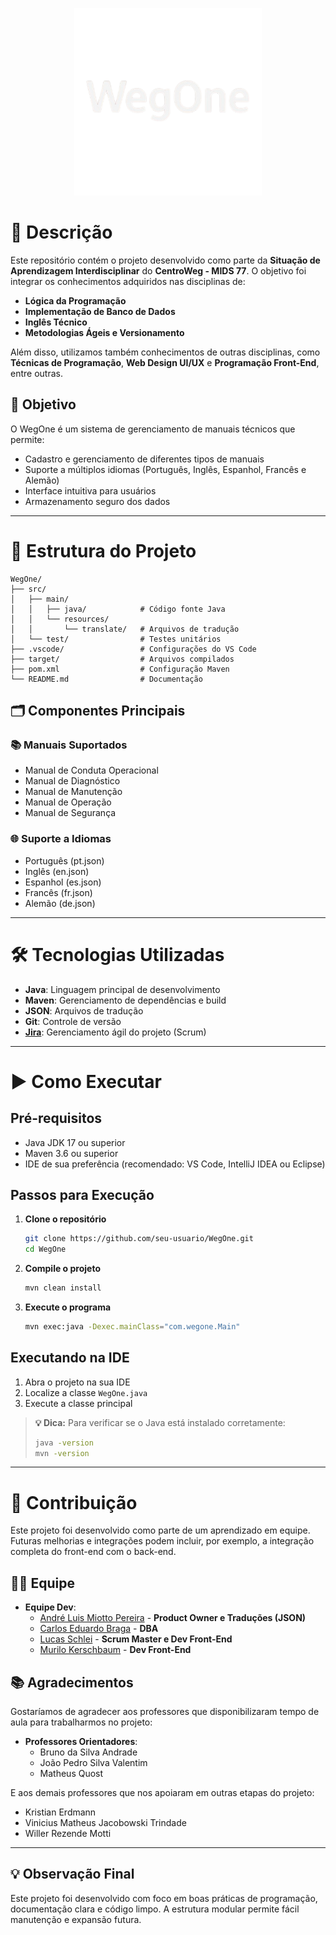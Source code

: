 <p align="center">
  <img src="/logo.png" alt="Logo do Projeto" width="300">
</p>

# 📝 Descrição

Este repositório contém o projeto desenvolvido como parte da **Situação de Aprendizagem Interdisciplinar** do **CentroWeg - MIDS 77**. O objetivo foi integrar os conhecimentos adquiridos nas disciplinas de:

- **Lógica da Programação**
- **Implementação de Banco de Dados**
- **Inglês Técnico**
- **Metodologias Ágeis e Versionamento**

Além disso, utilizamos também conhecimentos de outras disciplinas, como **Técnicas de Programação**, **Web Design UI/UX** e **Programação Front-End**, entre outras.

## 🎯 Objetivo

O WegOne é um sistema de gerenciamento de manuais técnicos que permite:
- Cadastro e gerenciamento de diferentes tipos de manuais
- Suporte a múltiplos idiomas (Português, Inglês, Espanhol, Francês e Alemão)
- Interface intuitiva para usuários
- Armazenamento seguro dos dados

---

# 📂 Estrutura do Projeto

```
WegOne/
├── src/
│   ├── main/
│   │   ├── java/            # Código fonte Java
│   │   └── resources/
│   │       └── translate/   # Arquivos de tradução
│   └── test/                # Testes unitários
├── .vscode/                 # Configurações do VS Code
├── target/                  # Arquivos compilados
├── pom.xml                  # Configuração Maven
└── README.md                # Documentação
```

## 🗂️ Componentes Principais

### 📚 Manuais Suportados
- Manual de Conduta Operacional
- Manual de Diagnóstico
- Manual de Manutenção
- Manual de Operação
- Manual de Segurança

### 🌐 Suporte a Idiomas
- Português (pt.json)
- Inglês (en.json)
- Espanhol (es.json)
- Francês (fr.json)
- Alemão (de.json)

---

# 🛠️ Tecnologias Utilizadas

- **Java**: Linguagem principal de desenvolvimento
- **Maven**: Gerenciamento de dependências e build
- **JSON**: Arquivos de tradução
- **Git**: Controle de versão
- **[Jira](https://wegone.atlassian.net/jira/software/projects/SCRUM/summary)**: Gerenciamento ágil do projeto (Scrum)

---

# ▶️ Como Executar

## Pré-requisitos
- Java JDK 17 ou superior
- Maven 3.6 ou superior
- IDE de sua preferência (recomendado: VS Code, IntelliJ IDEA ou Eclipse)

## Passos para Execução

1. **Clone o repositório**
   ```bash
   git clone https://github.com/seu-usuario/WegOne.git
   cd WegOne
   ```

2. **Compile o projeto**
   ```bash
   mvn clean install
   ```

3. **Execute o programa**
   ```bash
   mvn exec:java -Dexec.mainClass="com.wegone.Main"
   ```

## Executando na IDE

1. Abra o projeto na sua IDE
2. Localize a classe `WegOne.java`
3. Execute a classe principal

> **💡 Dica:** Para verificar se o Java está instalado corretamente:
> ```bash
> java -version
> mvn -version
> ```

---

# 🤝 Contribuição

Este projeto foi desenvolvido como parte de um aprendizado em equipe. Futuras melhorias e integrações podem incluir, por exemplo, a integração completa do front-end com o back-end.

## 👨‍💻 **Equipe**
- **Equipe Dev**:
  - <a href="https://github.com/andrMiotto" target="_blank">André Luis Miotto Pereira</a> - **Product Owner e Traduções (JSON)**
  - <a href="https://github.com/CaduBraga" target="_blank">Carlos Eduardo Braga</a> - **DBA**
  - <a href="https://github.com/lucasschlei" target="_blank">Lucas Schlei</a> - **Scrum Master e Dev Front-End**
  - <a href="https://github.com/Murilo2901" target="_blank">Murilo Kerschbaum</a> - **Dev Front-End**

## 📚 **Agradecimentos**
Gostaríamos de agradecer aos professores que disponibilizaram tempo de aula para trabalharmos no projeto:

- **Professores Orientadores**:
  - Bruno da Silva Andrade
  - João Pedro Silva Valentim
  - Matheus Quost

E aos demais professores que nos apoiaram em outras etapas do projeto:

- Kristian Erdmann 
- Vinicius Matheus Jacobowski Trindade
- Willer Rezende Motti

---

## 💡 Observação Final

Este projeto foi desenvolvido com foco em boas práticas de programação, documentação clara e código limpo. A estrutura modular permite fácil manutenção e expansão futura.
